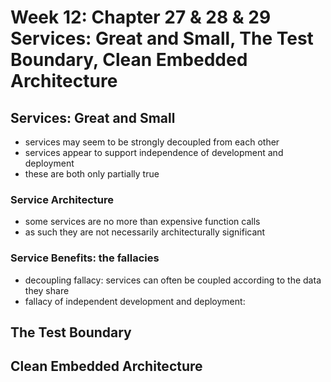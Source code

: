 # Week 12: Chapter 27 & 28 & 29 Services: Great and Small, The Test Boundary, Clean Embedded Architecture


## Services: Great and Small

- services may seem to be strongly decoupled from each other
- services appear to support independence of development and deployment 
- these are both only partially true

### Service Architecture

- some services are no more than expensive function calls
- as such they are not necessarily architecturally significant

### Service Benefits: the fallacies

- decoupling fallacy: services can often be coupled according to the data they share
- fallacy of independent development and deployment: 


## The Test Boundary

## Clean Embedded Architecture

